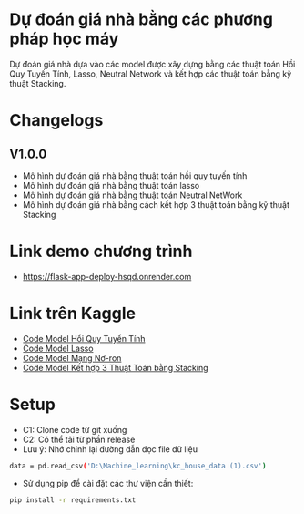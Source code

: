 # Dự đoán giá nhà bằng các phương pháp học máy
Dự đoán giá nhà dựa vào các model được xây dựng bằng các thuật toán Hồi Quy Tuyến Tính, Lasso, Neutral Network và kết hợp các thuật toán bằng kỹ thuật Stacking.

# Changelogs
## V1.0.0
- Mô hình dự đoán giá nhà bằng thuật toán hồi quy tuyến tính
- Mô hình dự đoán giá nhà bằng thuật toán lasso
- Mô hình dự đoán giá nhà bằng thuật toán Neutral NetWork
- Mô hình dự đoán giá nhà bằng cách kết hợp 3 thuật toán bằng kỹ thuật Stacking
# Link demo chương trình
- https://flask-app-deploy-hsqd.onrender.com
# Link trên Kaggle
- [Code Model Hồi Quy Tuyến Tính](https://www.kaggle.com/code/hunganh72/linear)
- [Code Model Lasso](https://www.kaggle.com/code/hunganh72/lasso)
- [Code Model Mạng Nơ-ron](https://www.kaggle.com/code/hunganh72/neural)
- [Code Model Kết hợp 3 Thuật Toán bằng Stacking](https://www.kaggle.com/code/hunganh72/stack-final)
# Setup 
- C1: Clone code từ git xuống
- C2: Có thể tải từ phần release
- Lưu ý: Nhớ chỉnh lại đường dẫn đọc file dữ liệu
```bash
data = pd.read_csv('D:\Machine_learning\kc_house_data (1).csv')
```
- Sử dụng pip để cài đặt các thư viện cần thiết:

```bash
pip install -r requirements.txt

